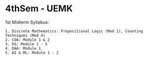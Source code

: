 # 4thSem - UEMK


1st Midterm Syllabus:

	1. Discrete Mathematics: Propositional Logic (Mod 1), Counting Techniques (Mod 4)
	2. COA: Module 1 & 2
	3. OS: Module 1 - 5
	4. DAA: Module 1
	5. AI & ML: Module 1 - 2
